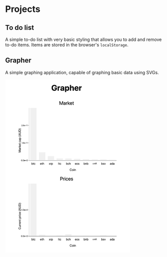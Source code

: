 # Projects

## To do list
A simple to-do list with very basic styling that allows you to add and remove to-do items. Items are stored in the browser's `localStorage`.

## Grapher
A simple graphing application, capable of graphing basic data using SVGs.

<img src="./grapher/grapher.png" alt="Grapher example" width="400px" >
